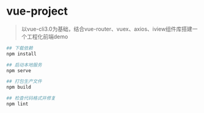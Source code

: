 # vue-project

> 以vue-cli3.0为基础，结合vue-router、vuex、axios、iview组件库搭建一个工程化前端demo

``` bash
## 下载依赖
npm install

## 启动本地服务
npm serve

## 打包生产文件
npm build

## 检查代码格式并修复
npm lint
```

